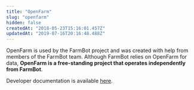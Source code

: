 ```yaml
---
title: "OpenFarm"
slug: "openfarm"
hidden: false
createdAt: "2018-05-23T15:16:01.457Z"
updatedAt: "2019-07-16T20:16:48.488Z"
---
```

OpenFarm is used by the FarmBot project and was created with help from members of the FarmBot team. Although FarmBot relies on OpenFarm for data, **OpenFarm is a free-standing project that operates independently from FarmBot**.

Developer documentation is available [here](https://github.com/openfarmcc/OpenFarm/wiki).
